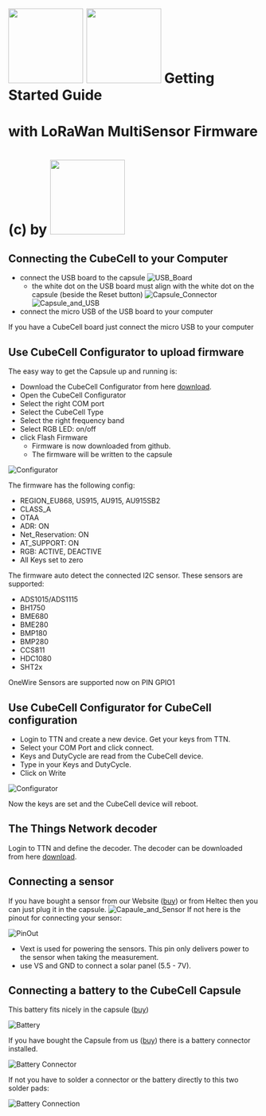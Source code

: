# <img src="https://github.com/raystream/CubeCell_Getting_Started/raw/master/images/HelTec.png" width=150> <img src="https://github.com/raystream/CubeCell_Getting_Started/raw/master/images/cubecell.png" width=150> Getting Started Guide
# with LoRaWan MultiSensor Firmware
# (c) by <img src="https://github.com/raystream/CubeCell_Getting_Started/raw/master/images/wasn_logo.png" width=150>

## Connecting the CubeCell to your Computer

- connect the USB board to the capsule
![USB_Board](https://github.com/raystream/CubeCell_Getting_Started/raw/master/images/USB_board.jpg)
  - the white dot on the USB board must align with the white dot on the capsule (beside the Reset button)
![Capsule_Connector](https://github.com/raystream/CubeCell_Getting_Started/raw/master/images/Capsule_wo_Sensor.jpg)
![Capsule_and_USB](https://github.com/raystream/CubeCell_Getting_Started/raw/master/images/Capsule_and_USB.jpg)
- connect the micro USB of the USB board to your computer

If you have a CubeCell board just connect the micro USB to your computer

## Use CubeCell Configurator to upload firmware

The easy way to get the Capsule up and running is:

- Download the CubeCell Configurator from here [download](https://github.com/raystream/CubeCell_Getting_Started/raw/master/Configurator/CubeCellConfigurator.exe).
- Open the CubeCell Configurator
- Select the right COM port
- Select the CubeCell Type
- Select the right frequency band
- Select RGB LED: on/off
- click Flash Firmware
  - Firmware is now downloaded from github.
  - The firmware will be written to the capsule

![Configurator](https://github.com/raystream/CubeCell_Getting_Started/raw/master/images/Configurator.PNG)

The firmware has the following config:

- REGION_EU868, US915, AU915, AU915SB2
- CLASS_A
- OTAA
- ADR: ON
- Net_Reservation: ON
- AT_SUPPORT: ON
- RGB: ACTIVE, DEACTIVE
- All Keys set to zero

The firmware auto detect the connected I2C sensor. These sensors are supported:

- ADS1015/ADS1115
- BH1750   
- BME680 
- BME280 
- BMP180
- BMP280
- CCS811   
- HDC1080
- SHT2x

OneWire Sensors are supported now on PIN GPIO1

## Use CubeCell Configurator for CubeCell configuration

- Login to TTN and create a new device. Get your keys from TTN.
- Select your COM Port and click connect.
- Keys and DutyCycle are read from the CubeCell device.
- Type in your Keys and DutyCycle.
- Click on Write

![Configurator](https://github.com/raystream/CubeCell_Getting_Started/raw/master/images/Configurator.PNG)

Now the keys are set and the CubeCell device will reboot.

## The Things Network decoder
Login to TTN and define the decoder. 
The decoder can be downloaded from here [download](https://github.com/raystream/CubeCell_Getting_Started/raw/master/TTN-Decoder/ttn-decode.js).

## Connecting a sensor

If you have bought a sensor from our Website ([buy](https://www.wasn.eu/c/sensoren)) or from Heltec then you can just plug it in the capsule.
![Capaule_and_Sensor](https://github.com/raystream/CubeCell_Getting_Started/raw/master/images/Capsule_and_Sensor.jpg)
If not here is the pinout for connecting your sensor:

![PinOut](https://github.com/raystream/CubeCell_Getting_Started/raw/master/images/Capsule_PinOut.PNG)

- Vext is used for powering the sensors. This pin only delivers power to the sensor when taking the measurement.
- use VS and GND to connect a solar panel (5.5 - 7V).

## Connecting a battery to the CubeCell Capsule

This battery fits nicely in the capsule ([buy](https://www.wasn.eu/p/akku-100mah-fuer-capsule))

![Battery](https://github.com/raystream/CubeCell_Getting_Started/raw/master/images/Battery.PNG)

If you have bought the Capsule from us ([buy](https://www.wasn.eu/p/cubecell-capsule)) there is a battery connector installed.

![Battery Connector](https://github.com/raystream/CubeCell_Getting_Started/raw/master/images/Capsule_Battery_Connector.png)

If not you have to solder a connector or the battery directly to this two solder pads:

![Battery Connection](https://github.com/raystream/CubeCell_Getting_Started/raw/master/images/Capsule_Battery.png)
